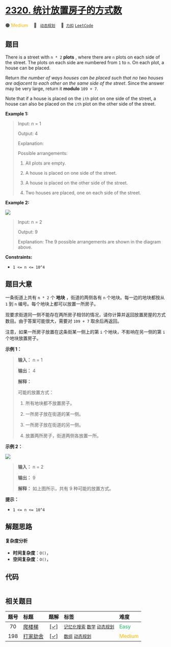 # [2320. 统计放置房子的方式数](https://2xiao.github.io/leetcode-js/problem/2320.html)

🟠 <font color=#ffb800>Medium</font>&emsp; 🔖&ensp; [`动态规划`](/tag/dynamic-programming.md)&emsp; 🔗&ensp;[`力扣`](https://leetcode.cn/problems/count-number-of-ways-to-place-houses) [`LeetCode`](https://leetcode.com/problems/count-number-of-ways-to-place-houses)

## 题目

There is a street with `n * 2` **plots** , where there are `n` plots on each
side of the street. The plots on each side are numbered from `1` to `n`. On
each plot, a house can be placed.

Return _the number of ways houses can be placed such that no two houses are
adjacent to each other on the same side of the street_. Since the answer may
be very large, return it **modulo** `109 + 7`.

Note that if a house is placed on the `ith` plot on one side of the street, a
house can also be placed on the `ith` plot on the other side of the street.



**Example 1:**

> Input: n = 1
> 
> Output: 4
> 
> Explanation: 
> 
> Possible arrangements:
> 
> 1. All plots are empty.
> 
> 2. A house is placed on one side of the street.
> 
> 3. A house is placed on the other side of the street.
> 
> 4. Two houses are placed, one on each side of the street.

**Example 2:**

![](https://assets.leetcode.com/uploads/2022/05/12/arrangements.png)

> Input: n = 2
> 
> Output: 9
> 
> Explanation: The 9 possible arrangements are shown in the diagram above.

**Constraints:**

  * `1 <= n <= 10^4`


## 题目大意

一条街道上共有 `n * 2` 个 **地块** ，街道的两侧各有 `n` 个地块。每一边的地块都按从 `1` 到 `n`
编号。每个地块上都可以放置一所房子。

现要求街道同一侧不能存在两所房子相邻的情况，请你计算并返回放置房屋的方式数目。由于答案可能很大，需要对 `109 + 7` 取余后再返回。

注意，如果一所房子放置在这条街某一侧上的第 `i` 个地块，不影响在另一侧的第 `i` 个地块放置房子。



**示例 1：**

> 
> 
> 
> 
> 
> **输入：** n = 1
> 
> **输出：** 4
> 
> **解释：**
> 
> 可能的放置方式：
> 
> 1. 所有地块都不放置房子。
> 
> 2. 一所房子放在街道的某一侧。
> 
> 3. 一所房子放在街道的另一侧。
> 
> 4. 放置两所房子，街道两侧各放置一所。
> 
> 

**示例 2：**

![](https://assets.leetcode.com/uploads/2022/05/12/arrangements.png)

> 
> 
> 
> 
> 
> **输入：** n = 2
> 
> **输出：** 9
> 
> **解释：** 如上图所示，共有 9 种可能的放置方式。
> 
> 



**提示：**

  * `1 <= n <= 10^4`


## 解题思路

#### 复杂度分析

- **时间复杂度**：`O()`，
- **空间复杂度**：`O()`，

## 代码

```javascript

```

## 相关题目

<!-- prettier-ignore -->
| 题号 | 标题 | 题解 | 标签 | 难度 |
| :------: | :------ | :------: | :------ | :------ |
| 70 | [爬楼梯](https://leetcode.com/problems/climbing-stairs) | [[✓]](/problem/0070.md) |  [`记忆化搜索`](/tag/memoization.md) [`数学`](/tag/math.md) [`动态规划`](/tag/dynamic-programming.md) | <font color=#15bd66>Easy</font> |
| 198 | [打家劫舍](https://leetcode.com/problems/house-robber) | [[✓]](/problem/0198.md) |  [`数组`](/tag/array.md) [`动态规划`](/tag/dynamic-programming.md) | <font color=#ffb800>Medium</font> |